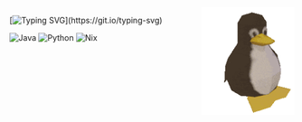<img align="right" alt="" height="190px" padding="50px" src="tux">

[![Typing SVG](https://readme-typing-svg.herokuapp.com?font=JetBrains+Mono&pause=2000&color=A67B5B&width=435&lines=N%C3%A3o+sou+um+desenvolvedor;%C3%A9+s%C3%B3+um+passatempo+(..))](https://git.io/typing-svg)

![Java](https://img.shields.io/badge/Java-1A1A1D?style=for-the-badge&logo=openjdk&logoColor=FFF2D7)
![Python](https://img.shields.io/badge/Python-1A1A1D?style=for-the-badge&logo=python&logoColor=FFF2D7)
![Nix](https://img.shields.io/badge/Nix-1A1A1D?logo=nixos&logoColor=FFF2D7&style=for-the-badge)
